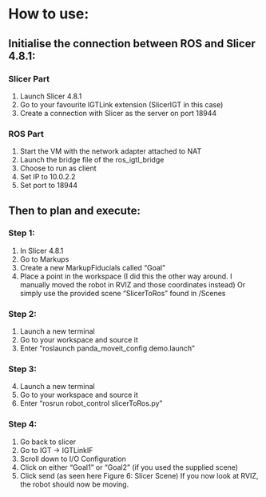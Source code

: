# How to use:

## Initialise the connection between ROS and Slicer 4.8.1:
### Slicer Part
1.	Launch Slicer 4.8.1
2.	Go to your favourite IGTLink extension (SlicerIGT in this case)
3.	Create a connection with Slicer as the server on port 18944
### ROS Part
1.	Start the VM with the network adapter attached to NAT
2.	Launch the bridge file of the ros_igtl_bridge 
3.	Choose to run as client
4.	Set IP to 10.0.2.2
5.	Set port to 18944


## Then to plan and execute:
### Step 1:
1.	In Slicer 4.8.1
2.	Go to Markups
3.	Create a new MarkupFiducials called “Goal”
4.	Place a point in the workspace (I did this the other way around. I manually moved the robot in RVIZ and those coordinates instead)
Or simply use the provided scene “SlicerToRos” found in <directory>/Scenes
### Step 2:
1.	Launch a new terminal
2.	Go to your workspace and source it
3.	Enter “roslaunch panda_moveit_config demo.launch”
### Step 3:
4.	Launch a new terminal
5.	Go to your workspace and source it
6.	Enter “rosrun robot_control slicerToRos.py”
### Step 4:
1.	Go back to slicer
2.	Go to IGT -> IGTLinkIF
3.	Scroll down to I/O Configuration
4.	Click on either “Goal1” or “Goal2” (if you used the supplied scene)
5.	Click send (as seen here Figure 6: Slicer Scene)
If you now look at RVIZ, the robot should now be moving.
